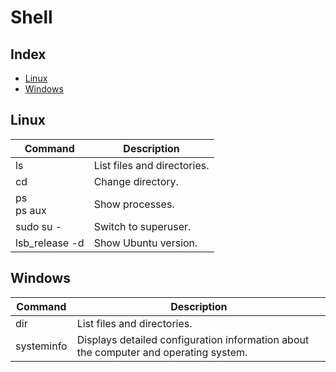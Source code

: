 # Shell

## Index

* [Linux](#linux)
* [Windows](#windows)

## Linux

| Command        | Description                 |
|----------------|-----------------------------|
| ls             | List files and directories. |
| cd             | Change directory.           |
| ps<br>ps aux   | Show processes.             |
| sudo su -      | Switch to superuser.        |
| lsb_release -d | Show Ubuntu version.        |

## Windows

| Command        | Description                 |
|----------------|-----------------------------|
| dir            | List files and directories. |
| systeminfo     | Displays detailed configuration information about the computer and operating system. |
